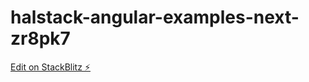 # halstack-angular-examples-next-zr8pk7

[Edit on StackBlitz ⚡️](https://stackblitz.com/edit/halstack-angular-examples-next-ost7zy)